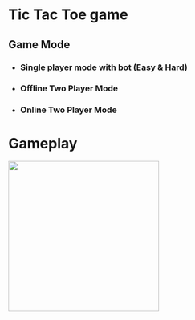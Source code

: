 
# Tic Tac Toe game

## Game  Mode

* ### Single player mode with bot (Easy & Hard)

* ### Offline Two Player Mode

* ### Online Two Player Mode

#

# Gameplay 

 <img src="https://github.com/zwethu/news_app/blob/master/photos/Screenshot_1668694105.png" width="300"> 
